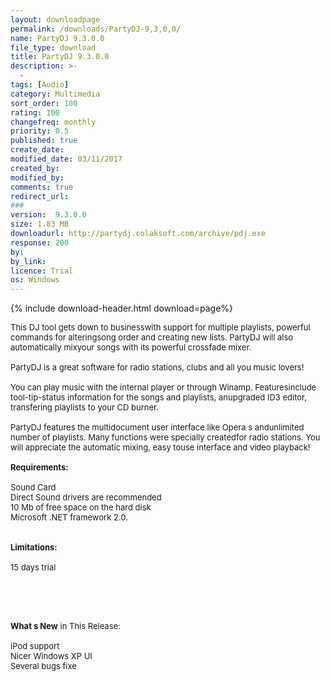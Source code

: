 ```yaml
---
layout: downloadpage
permalink: /downloads/PartyDJ-9,3,0,0/
name: PartyDJ 9.3.0.0
file_type: download
title: PartyDJ 9.3.0.0
description: >-
  -
tags: [Audio]
category: Multimedia
sort_order: 100
rating: 100
changefreq: monthly
priority: 0.5
published: true
create_date: 
modified_date: 03/11/2017
created_by: 
modified_by: 
comments: true
redirect_url: 
### 
version:  9.3.0.0
size: 1.83 MB
downloadurl: http://partydj.colaksoft.com/archive/pdj.exe
response: 200
by: 
by_link: 
licence: Trial 
os: Windows
---
```


{% include download-header.html download=page%}

<p style="fix-download-text !important">
<p><font size="2"><p>This DJ tool gets down to business</a>with support for multiple playlists, powerful commands for alteringsong order and creating new lists. PartyDJ will also automatically mixyour songs with its powerful crossfade mixer.<br />
<br />
PartyDJ is a great software for radio stations, clubs and all you music lovers!<br />
<br />
You can play music with the internal player or through Winamp. Featuresinclude tool-tip-status information for the songs and playlists, anupgraded ID3 editor, transfering playlists to your CD burner.<br />
<br />
PartyDJ features the multidocument user interface like Opera s andunlimited number of playlists. Many functions were specially createdfor radio stations. You will appreciate the automatic mixing, easy touse interface and video playback!<br />
<br />
<span><strong>Requirements:</strong></span><br />
<br />
Sound Card <br />
Direct Sound drivers are recommended <br />
10 Mb of free space on the hard disk <br />
Microsoft .NET framework 2.0. <br />
<br />
<br />
<span><strong>Limitations:</strong></span><br />
<br />
15 days trial<br />
<br />
<br />
</p>
<div class="celltext_big"><br />
<br />
<strong>What s New</strong> in This Release:<br />
<br />
iPod support<br />
Nicer Windows XP UI<br />
Several bugs fixe</div></p></p>
